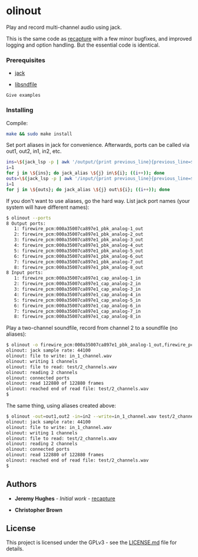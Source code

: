 # olinout

Play and record multi-channel audio using jack.

This is the same code as [recapture](https://gist.github.com/jedahu/5028736#file-multichannel-play-record-jack-md) with a few minor bugfixes, and improved logging and option handling. But the essential code is identical.

### Prerequisites

- [jack](http://jackaudio.org/)

- [libsndfile](http://www.mega-nerd.com/libsndfile/)

```
Give examples
```

### Installing

Compile:

```bash
make && sudo make install
```

Set port aliases in jack for convenience. Afterwards, ports can be called via out1, out2, in1, in2, etc.

```bash
ins=\$(jack_lsp -p | awk '/output/{print previous_line}{previous_line=$0}')
i=1
for j in \${ins}; do jack_alias \${j} in\${i}; ((i++)); done
outs=\$(jack_lsp -p | awk '/input/{print previous_line}{previous_line=$0}')
i=1
for j in \${outs}; do jack_alias \${j} out\${i}; ((i++)); done
```

If you don't want to use aliases, go the hard way. List jack port names (your system will have different names):

```bash
$ olinout --ports
8 Output ports:
   1: firewire_pcm:000a35007ca897e1_pbk_analog-1_out
   2: firewire_pcm:000a35007ca897e1_pbk_analog-2_out
   3: firewire_pcm:000a35007ca897e1_pbk_analog-3_out
   4: firewire_pcm:000a35007ca897e1_pbk_analog-4_out
   5: firewire_pcm:000a35007ca897e1_pbk_analog-5_out
   6: firewire_pcm:000a35007ca897e1_pbk_analog-6_out
   7: firewire_pcm:000a35007ca897e1_pbk_analog-7_out
   8: firewire_pcm:000a35007ca897e1_pbk_analog-8_out
8 Input ports:
   1: firewire_pcm:000a35007ca897e1_cap_analog-1_in
   2: firewire_pcm:000a35007ca897e1_cap_analog-2_in
   3: firewire_pcm:000a35007ca897e1_cap_analog-3_in
   4: firewire_pcm:000a35007ca897e1_cap_analog-4_in
   5: firewire_pcm:000a35007ca897e1_cap_analog-5_in
   6: firewire_pcm:000a35007ca897e1_cap_analog-6_in
   7: firewire_pcm:000a35007ca897e1_cap_analog-7_in
   8: firewire_pcm:000a35007ca897e1_cap_analog-8_in
```
Play a two-channel soundfile, record from channel 2 to a soundfile (no aliases):

```bash
$ olinout -o firewire_pcm:000a35007ca897e1_pbk_analog-1_out,firewire_pcm:000a35007ca897e1_pbk_analog-1_out -i firewire_pcm:000a35007ca897e1_cap_analog-2_in --write in_1_channel.wav test/2_channels.wav
olinout: jack sample rate: 44100
olinout: file to write: in_1_channel.wav
olinout: writing 1 channels
olinout: file to read: test/2_channels.wav
olinout: reading 2 channels
olinout: connected ports
olinout: read 122880 of 122880 frames
olinout: reached end of read file: test/2_channels.wav
$ 
```
The same thing, using aliases created above:

```bash
$ olinout -out=out1,out2 -in=in2 --write=in_1_channel.wav test/2_channels.wav
olinout: jack sample rate: 44100
olinout: file to write: in_1_channel.wav
olinout: writing 1 channels
olinout: file to read: test/2_channels.wav
olinout: reading 2 channels
olinout: connected ports
olinout: read 122880 of 122880 frames
olinout: reached end of read file: test/2_channels.wav
$ 
```

## Authors

- **Jeremy Hughes** - *Initial work* - [recapture](https://gist.github.com/jedahu/5028736#file-multichannel-play-record-jack-md)

- **Christopher Brown**

## License

This project is licensed under the GPLv3 - see the [LICENSE.md](LICENSE.md) file for details.
